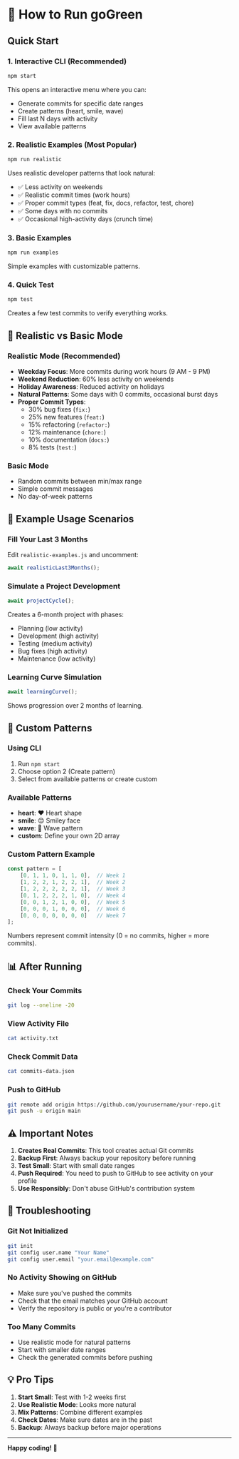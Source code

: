 # 🚀 How to Run goGreen

## Quick Start

### 1. Interactive CLI (Recommended)
```bash
npm start
```
This opens an interactive menu where you can:
- Generate commits for specific date ranges
- Create patterns (heart, smile, wave)
- Fill last N days with activity
- View available patterns

### 2. Realistic Examples (Most Popular)
```bash
npm run realistic
```
Uses realistic developer patterns that look natural:
- ✅ Less activity on weekends
- ✅ Realistic commit times (work hours)
- ✅ Proper commit types (feat, fix, docs, refactor, test, chore)
- ✅ Some days with no commits
- ✅ Occasional high-activity days (crunch time)

### 3. Basic Examples
```bash
npm run examples
```
Simple examples with customizable patterns.

### 4. Quick Test
```bash
npm test
```
Creates a few test commits to verify everything works.

## 🎯 Realistic vs Basic Mode

### Realistic Mode (Recommended)
- **Weekday Focus**: More commits during work hours (9 AM - 9 PM)
- **Weekend Reduction**: 60% less activity on weekends
- **Holiday Awareness**: Reduced activity on holidays
- **Natural Patterns**: Some days with 0 commits, occasional burst days
- **Proper Commit Types**: 
  - 30% bug fixes (`fix:`)
  - 25% new features (`feat:`)
  - 15% refactoring (`refactor:`)
  - 12% maintenance (`chore:`)
  - 10% documentation (`docs:`)
  - 8% tests (`test:`)

### Basic Mode
- Random commits between min/max range
- Simple commit messages
- No day-of-week patterns

## 📅 Example Usage Scenarios

### Fill Your Last 3 Months
Edit `realistic-examples.js` and uncomment:
```javascript
await realisticLast3Months();
```

### Simulate a Project Development
```javascript
await projectCycle();
```
Creates a 6-month project with phases:
- Planning (low activity)
- Development (high activity)
- Testing (medium activity)
- Bug fixes (high activity)
- Maintenance (low activity)

### Learning Curve Simulation
```javascript
await learningCurve();
```
Shows progression over 2 months of learning.

## 🎨 Custom Patterns

### Using CLI
1. Run `npm start`
2. Choose option 2 (Create pattern)
3. Select from available patterns or create custom

### Available Patterns
- **heart**: ❤️ Heart shape
- **smile**: 😊 Smiley face
- **wave**: 🌊 Wave pattern
- **custom**: Define your own 2D array

### Custom Pattern Example
```javascript
const pattern = [
    [0, 1, 1, 0, 1, 1, 0],  // Week 1
    [1, 2, 2, 1, 2, 2, 1],  // Week 2
    [1, 2, 2, 2, 2, 2, 1],  // Week 3
    [0, 1, 2, 2, 2, 1, 0],  // Week 4
    [0, 0, 1, 2, 1, 0, 0],  // Week 5
    [0, 0, 0, 1, 0, 0, 0],  // Week 6
    [0, 0, 0, 0, 0, 0, 0]   // Week 7
];
```
Numbers represent commit intensity (0 = no commits, higher = more commits).

## 📊 After Running

### Check Your Commits
```bash
git log --oneline -20
```

### View Activity File
```bash
cat activity.txt
```

### Check Commit Data
```bash
cat commits-data.json
```

### Push to GitHub
```bash
git remote add origin https://github.com/yourusername/your-repo.git
git push -u origin main
```

## ⚠️ Important Notes

1. **Creates Real Commits**: This tool creates actual Git commits
2. **Backup First**: Always backup your repository before running
3. **Test Small**: Start with small date ranges
4. **Push Required**: You need to push to GitHub to see activity on your profile
5. **Use Responsibly**: Don't abuse GitHub's contribution system

## 🔧 Troubleshooting

### Git Not Initialized
```bash
git init
git config user.name "Your Name"
git config user.email "your.email@example.com"
```

### No Activity Showing on GitHub
- Make sure you've pushed the commits
- Check that the email matches your GitHub account
- Verify the repository is public or you're a contributor

### Too Many Commits
- Use realistic mode for natural patterns
- Start with smaller date ranges
- Check the generated commits before pushing

## 💡 Pro Tips

1. **Start Small**: Test with 1-2 weeks first
2. **Use Realistic Mode**: Looks more natural
3. **Mix Patterns**: Combine different examples
4. **Check Dates**: Make sure dates are in the past
5. **Backup**: Always backup before major operations

---

**Happy coding! 🌱**
